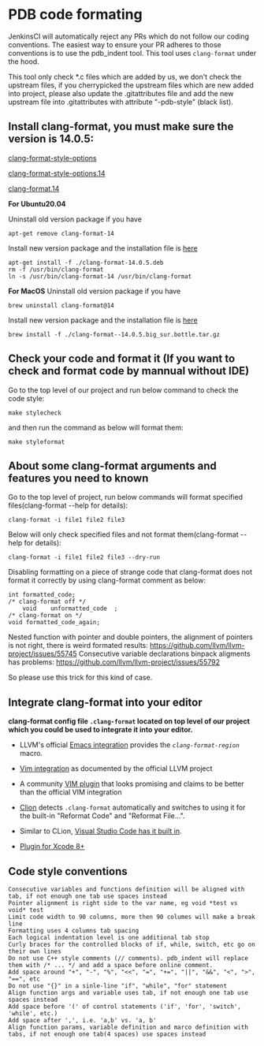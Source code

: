 # PDB code formating

JenkinsCI will automatically reject any PRs which do not follow our coding conventions. The easiest way to ensure your PR adheres to those conventions is to use the pdb_indent tool. This tool uses `clang-format` under the hood.

This tool only check *.c files which are added by us, we don't check the upstream files, if you cherrypicked the upstream files which are new added into project, please also update the .gitattributes file and add the new upstream file into .gitattributes with attribute "-pdb-style" (black list).

## Install clang-format, you must make sure the version is 14.0.5:
[clang-format-style-options](https://clang.llvm.org/docs/ClangFormatStyleOptions.html)

[clang-format-style-options.14](https://releases.llvm.org/14.0.0/tools/clang/docs/ClangFormatStyleOptions.html)

[clang-format.14](https://releases.llvm.org/14.0.0/tools/clang/docs/ClangFormat.html)

**For Ubuntu20.04**

Uninstall old version package if you have

```
apt-get remove clang-format-14
```

Install new version package and the installation file is <a href="https://github.com/0penpie/piecloud-db-CLUSTER/raw/master/src/tools/check-style/clang-format-14.0.5.deb" target="_blank">here</a>

```
apt-get install -f ./clang-format-14.0.5.deb
rm -f /usr/bin/clang-format
ln -s /usr/bin/clang-format-14 /usr/bin/clang-format
```

**For MacOS**
Uninstall old version package if you have

```
brew uninstall clang-format@14
```

Install new version package and the installation file is <a href="[https://10.24.15.41/software/clang-format--14.0.5.big_sur.bottle.tar.gz](https://github.com/0penpie/piecloud-db-CLUSTER/raw/master/src/tools/check-style/clang-format--14.0.5.big_sur.bottle.tar.gz)">here</a>

```
brew install -f ./clang-format--14.0.5.big_sur.bottle.tar.gz
```

## Check your code and format it (If you want to check and format code by mannual without IDE)

Go to the top level of our project and run below command to check the code style:

```
make stylecheck
```

and then run the command as below will format them:

```
make styleformat
```

## About some clang-format arguments and features you need to known

Go to the top level of project, run below commands will format specified files(clang-format --help for details):
```
clang-format -i file1 file2 file3
```
Below will only check specified files and not format them(clang-format --help for details):
```
clang-format -i file1 file2 file3 --dry-run
```

Disabling formatting on a piece of strange code that clang-format does not format it correctly by using clang-format comment as below:
```
int formatted_code;
/* clang-format off */
    void    unformatted_code  ;
/* clang-format on */
void formatted_code_again;
```
Nested function with pointer and double pointers, the alignment of pointers is not right, there is weird formated results:
https://github.com/llvm/llvm-project/issues/55745
Consecutive variable declarations binpack aligments has problems:
https://github.com/llvm/llvm-project/issues/55792

So please use this trick for this kind of case.

## Integrate clang-format into your editor

**clang-format config file `.clang-format` located on top level of our project which you could be used to integrate it into your editor.**

[int.emacs]: https://clang.llvm.org/docs/ClangFormat.html#emacs-integration
 * LLVM's official [Emacs integration][int.emacs] provides the _`clang-format-region`_ macro.

[int.vim]: https://clang.llvm.org/docs/ClangFormat.html#vim-integration
 * [Vim integration][int.vim] as documented by the official LLVM project

[int.altvim]: https://github.com/rhysd/vim-clang-format
 * A community [VIM plugin][int.altvim] that looks promising and claims to be better than the official VIM integration

[int.clion]: https://www.jetbrains.com/help/clion/clangformat-as-alternative-formatter.html
 * [Clion][int.clion] detects `.clang-format` automatically and switches to using it for the built-in "Reformat Code" and "Reformat File...".

[int.vscode]: https://code.visualstudio.com/docs/cpp/cpp-ide#_code-formatting
 * Similar to CLion, [Visual Studio Code has it built in][int.vscode].

[int.xcode8]: https://github.com/mapbox/XcodeClangFormat
 * [Plugin for Xcode 8+][int.xcode8]

## Code style conventions

```
Consecutive variables and functions definition will be aligned with tab, if not enough one tab use spaces instead
Pointer alignment is right side to the var name, eg void *test vs void* test
Limit code width to 90 columns, more then 90 columes will make a break line
Formatting uses 4 columns tab spacing
Each logical indentation level is one additional tab stop
Curly braces for the controlled blocks of if, while, switch, etc go on their own lines
Do not use C++ style comments (// comments). pdb_indent will replace them with /* ... */ and add a space before online comment.
Add space around "+", "-", "%", "<<", "=", "+=", "||", "&&", "<", ">", "==", etc
Do not use "{}" in a sinle-line "if", "while", "for" statement
Align function args and variable uses tab, if not enough one tab use spaces instead
Add space before '(' of control statements ('if', 'for', 'switch', 'while', etc.)
Add space after ',', i.e. 'a,b' vs. 'a, b'
Align function params, variable definition and marco definition with tabs, if not enough one tab(4 spaces) use spaces instead
```
